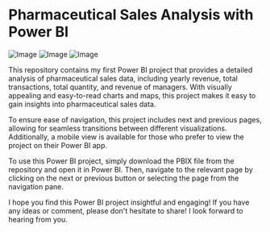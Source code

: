# Pharmaceutical Sales Analysis with Power BI
![Image](https://github.com/Chelseadamola/Pharmaceutical-Sales-Dashboard/blob/main/Screenshot%20(21).png)    ![Image](https://github.com/Chelseadamola/Pharmaceutical-Sales-Dashboard/blob/main/Screenshot%20(20).png)    ![Image](https://github.com/Chelseadamola/Pharmaceutical-Sales-Dashboard/blob/main/Screenshot%20(19).png)

This repository contains my first Power BI project that provides a detailed analysis of pharmaceutical sales data, including yearly revenue, total transactions, total quantity, and revenue of managers. With visually appealing and easy-to-read charts and maps, this project makes it easy to gain insights into pharmaceutical sales data.

To ensure ease of navigation, this project includes next and previous pages, allowing for seamless transitions between different visualizations. Additionally, a mobile view is available for those who prefer to view the project on their Power BI app.

To use this Power BI project, simply download the PBIX file from the repository and open it in Power BI. Then, navigate to the relevant page by clicking on the next or previous button or selecting the page from the navigation pane.

I hope you find this Power BI project insightful and engaging! If you have any ideas or comment, please don't hesitate to share! I look forward to hearing from you.
